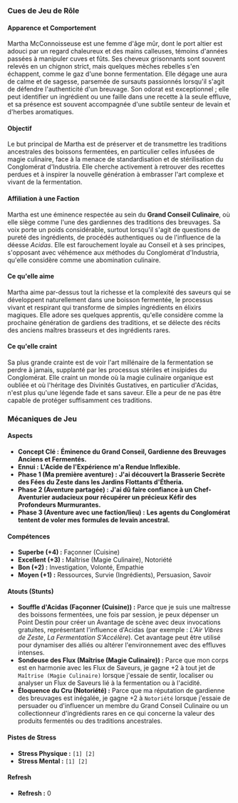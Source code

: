 ### Cues de Jeu de Rôle

#### Apparence et Comportement
Martha McConnoisseuse est une femme d'âge mûr, dont le port altier est adouci par un regard chaleureux et des mains calleuses, témoins d'années passées à manipuler cuves et fûts. Ses cheveux grisonnants sont souvent relevés en un chignon strict, mais quelques mèches rebelles s'en échappent, comme le gaz d'une bonne fermentation. Elle dégage une aura de calme et de sagesse, parsemée de sursauts passionnés lorsqu'il s'agit de défendre l'authenticité d'un breuvage. Son odorat est exceptionnel ; elle peut identifier un ingrédient ou une faille dans une recette à la seule effluve, et sa présence est souvent accompagnée d'une subtile senteur de levain et d'herbes aromatiques.

#### Objectif
Le but principal de Martha est de préserver et de transmettre les traditions ancestrales des boissons fermentées, en particulier celles infusées de magie culinaire, face à la menace de standardisation et de stérilisation du Conglomérat d'Industria. Elle cherche activement à retrouver des recettes perdues et à inspirer la nouvelle génération à embrasser l'art complexe et vivant de la fermentation.

#### Affiliation à une Faction
Martha est une éminence respectée au sein du **Grand Conseil Culinaire**, où elle siège comme l'une des gardiennes des traditions des breuvages. Sa voix porte un poids considérable, surtout lorsqu'il s'agit de questions de pureté des ingrédients, de procédés authentiques ou de l'influence de la déesse *Acidas*. Elle est farouchement loyale au Conseil et à ses principes, s'opposant avec véhémence aux méthodes du Conglomérat d'Industria, qu'elle considère comme une abomination culinaire.

#### Ce qu'elle aime
Martha aime par-dessus tout la richesse et la complexité des saveurs qui se développent naturellement dans une boisson fermentée, le processus vivant et respirant qui transforme de simples ingrédients en élixirs magiques. Elle adore ses quelques apprentis, qu'elle considère comme la prochaine génération de gardiens des traditions, et se délecte des récits des anciens maîtres brasseurs et des ingrédients rares.

#### Ce qu'elle craint
Sa plus grande crainte est de voir l'art millénaire de la fermentation se perdre à jamais, supplanté par les processus stériles et insipides du Conglomérat. Elle craint un monde où la magie culinaire organique est oubliée et où l'héritage des Divinités Gustatives, en particulier d'Acidas, n'est plus qu'une légende fade et sans saveur. Elle a peur de ne pas être capable de protéger suffisamment ces traditions.

### Mécaniques de Jeu

#### Aspects

*   **Concept Clé :** **Éminence du Grand Conseil, Gardienne des Breuvages Anciens et Fermentés.**
*   **Ennui :** **L'Acide de l'Expérience m'a Rendue Inflexible.**
*   **Phase 1 (Ma première aventure) :** **J'ai découvert la Brasserie Secrète des Fées du Zeste dans les Jardins Flottants d'Étheria.**
*   **Phase 2 (Aventure partagée) :** **J'ai dû faire confiance à un Chef-Aventurier audacieux pour récupérer un précieux Kéfir des Profondeurs Murmurantes.**
*   **Phase 3 (Aventure avec une faction/lieu) :** **Les agents du Conglomérat tentent de voler mes formules de levain ancestral.**

#### Compétences

*   **Superbe (+4) :** Façonner (Cuisine)
*   **Excellent (+3) :** Maîtrise (Magie Culinaire), Notoriété
*   **Bon (+2) :** Investigation, Volonté, Empathie
*   **Moyen (+1) :** Ressources, Survie (Ingrédients), Persuasion, Savoir

#### Atouts (Stunts)

*   **Souffle d'Acidas (Façonner (Cuisine)) :** Parce que je suis une maîtresse des boissons fermentées, une fois par session, je peux dépenser un Point Destin pour créer un Avantage de scène avec deux invocations gratuites, représentant l'influence d'Acidas (par exemple : *L'Air Vibres de Zeste*, *La Fermentation S'Accélère*). Cet avantage peut être utilisé pour dynamiser des alliés ou altérer l'environnement avec des effluves intenses.
*   **Sondeuse des Flux (Maîtrise (Magie Culinaire)) :** Parce que mon corps est en harmonie avec les Flux de Saveurs, je gagne +2 à tout jet de `Maîtrise (Magie Culinaire)` lorsque j'essaie de sentir, localiser ou analyser un Flux de Saveurs lié à la fermentation ou à l'acidité.
*   **Éloquence du Cru (Notoriété) :** Parce que ma réputation de gardienne des breuvages est inégalée, je gagne +2 à `Notoriété` lorsque j'essaie de persuader ou d'influencer un membre du Grand Conseil Culinaire ou un collectionneur d'ingrédients rares en ce qui concerne la valeur des produits fermentés ou des traditions ancestrales.

#### Pistes de Stress

*   **Stress Physique :** `[1] [2]`
*   **Stress Mental :** `[1] [2]`

#### Refresh

*   **Refresh :** 0